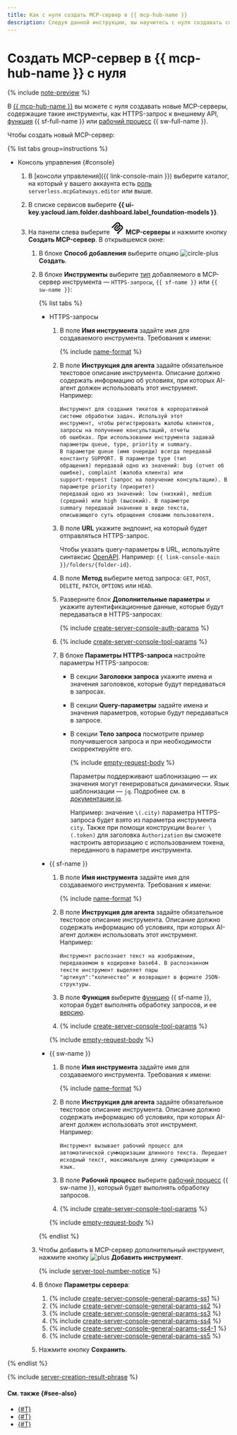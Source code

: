 ```yaml
---
title: Как с нуля создать MCP-сервер в {{ mcp-hub-name }}
description: Следуя данной инструкции, вы научитесь с нуля создавать собственные MCP-серверы в {{ mcp-hub-name }} через интерфейс {{ foundation-models-full-name }}.
---
```


# Создать MCP-сервер в {{ mcp-hub-name }} с нуля

{% include [note-preview](../../../_includes/note-preview.md) %}

В [{{ mcp-hub-name }}](../../concepts/mcp-hub/index.md) вы можете с нуля создавать новые MCP-серверы, содержащие такие инструменты, как HTTPS-запрос к внешнему API, [функция](../../../functions/concepts/function.md) {{ sf-full-name }} или [рабочий процесс](../../../serverless-integrations/concepts/workflows/workflow.md) {{ sw-full-name }}.

Чтобы создать новый MCP-сервер:

{% list tabs group=instructions %}

- Консоль управления {#console}

  1. В [консоли управления]({{ link-console-main }}) выберите каталог, на который у вашего аккаунта есть [роль](../../security/index.md#serverless-mcpGateways-editor) `serverless.mcpGateways.editor` или выше.
  1. В списке сервисов выберите **{{ ui-key.yacloud.iam.folder.dashboard.label_foundation-models }}**.
  1. На панели слева выберите ![logo-mcp](../../../_assets/console-icons/logo-mcp.svg) **MCP-серверы** и нажмите кнопку **Создать MCP-сервер**. В открывшемся окне:

      1. В блоке **Способ добавления** выберите опцию ![circle-plus](../../../_assets/console-icons/circle-plus.svg) **Создать**.
      1. В блоке **Инструменты** выберите [тип](../../concepts/mcp-hub/index.md#brand-new) добавляемого в MCP-сервер инструмента — `HTTPS-запросы`, `{{ sf-name }}` или `{{ sw-name }}`:

          {% list tabs %}

          - HTTPS-запросы

            1. В поле **Имя инструмента** задайте имя для создаваемого инструмента. Требования к имени:

                {% include [name-format](../../../_includes/name-format.md) %}

            1. В поле **Инструкция для агента** задайте обязательное текстовое описание инструмента. Описание должно содержать информацию об условиях, при которых AI-агент должен использовать этот инструмент. Например:

                ```text
                Инструмент для создания тикетов в корпоративной системе обработки задач. Используй этот 
                инструмент, чтобы регистрировать жалобы клиентов, запросы на получение консультаций, отчеты 
                об ошибках. При использовании инструмента задавай параметры queue, type, priority и summary. 
                В параметре queue (имя очереди) всегда передавай константу SUPPORT. В параметре type (тип 
                обращения) передавай одно из значений: bug (отчет об ошибке), complaint (жалоба клиента) или 
                support-request (запрос на получение консультации). В параметре priority (приоритет) 
                передавай одно из значений: low (низкий), medium (средний) или high (высокий). В параметре 
                summary передавай значение в виде текста, описывающего суть обращения словами пользователя.
                ```
            1. В поле **URL** укажите эндпоинт, на который будет отправляться HTTPS-запрос.

                Чтобы указать query-параметры в URL, используйте синтаксис [OpenAPI](https://www.openapis.org/). Например: `{{ link-console-main }}/folders/{folder-id}`.
            1. В поле **Метод** выберите метод запроса: `GET`, `POST`, `DELETE`, `PATCH`, `OPTIONS` или `HEAD`.
            1. Разверните блок **Дополнительные параметры** и укажите аутентификационные данные, которые будут передаваться в HTTPS-запросах:

                {% include [create-server-console-auth-params](../../../_includes/ai-studio/mcp-hub/create-server-console-auth-params.md) %}

            1. {% include [create-server-console-tool-params](../../../_includes/ai-studio/mcp-hub/create-server-console-tool-params.md) %}
            1. В блоке **Параметры HTTPS-запроса** настройте параметры HTTPS-запросов:

                * В секции **Заголовки запроса** укажите имена и значения заголовков, которые будут передаваться в запросах.
                * В секции **Query-параметры** задайте имена и значения параметров, которые будут передаваться в запросе.
                * В секции **Тело запроса** посмотрите пример получившегося запроса и при необходимости скорректируйте его.

                    {% include [empty-request-body](../../../_includes/ai-studio/mcp-hub/empty-request-body.md) %}

                    Параметры поддерживают шаблонизацию — их значения могут генерироваться динамически. Язык шаблонизации — `jq`. Подробнее см. в [документации jq](https://jqlang.github.io/jq/manual/).

                    Например: значение `\(.city)` параметра HTTPS-запроса будет взято из параметра инструмента `city`. Также при помощи конструкции `Bearer \(.token)` для заголовка `Authorization` вы сможете настроить авторизацию с использованием токена, переданного в параметре инструмента.

          - {{ sf-name }}

            1. В поле **Имя инструмента** задайте имя для создаваемого инструмента. Требования к имени:

                {% include [name-format](../../../_includes/name-format.md) %}

            1. В поле **Инструкция для агента** задайте обязательное текстовое описание инструмента. Описание должно содержать информацию об условиях, при которых AI-агент должен использовать этот инструмент. Например:

                ```text
                Инструмент распознает текст на изображении, передаваемом в кодировке base64. В распознанном 
                тексте инструмент выделяет пары "артикул":"количество" и возвращает в формате JSON-структуры.
                ```
            1. В поле **Функция** выберите [функцию](../../../functions/concepts/function.md) {{ sf-name }}, которая будет выполнять обработку запросов, и ее [версию](../../../functions/concepts/function.md#version).
            1. {% include [create-server-console-tool-params](../../../_includes/ai-studio/mcp-hub/create-server-console-tool-params.md) %}

            {% include [empty-request-body](../../../_includes/ai-studio/mcp-hub/empty-request-body.md) %}

          - {{ sw-name }}

            1. В поле **Имя инструмента** задайте имя для создаваемого инструмента. Требования к имени:

                {% include [name-format](../../../_includes/name-format.md) %}

            1. В поле **Инструкция для агента** задайте обязательное текстовое описание инструмента. Описание должно содержать информацию об условиях, при которых AI-агент должен использовать этот инструмент. Например:

                ```text
                Инструмент вызывает рабочий процесс для автоматической суммаризации длинного текста. Передает 
                исходный текст, максимальную длину суммаризации и язык.
                ```
            1. В поле **Рабочий процесс** выберите [рабочий процесс](../../../serverless-integrations/concepts/workflows/workflow.md) {{ sw-name }}, который будет выполнять обработку запросов.
            1. {% include [create-server-console-tool-params](../../../_includes/ai-studio/mcp-hub/create-server-console-tool-params.md) %}

            {% include [empty-request-body](../../../_includes/ai-studio/mcp-hub/empty-request-body.md) %}

          {% endlist %}

      1. Чтобы добавить в MCP-сервер дополнительный инструмент, нажмите кнопку ![plus](../../../_assets/console-icons/plus.svg) **Добавить инструмент**.

          {% include [server-tool-number-notice](../../../_includes/ai-studio/mcp-hub/server-tool-number-notice.md) %}

      1. В блоке **Параметры сервера**:

          1. {% include [create-server-console-general-params-ss1](../../../_includes/ai-studio/mcp-hub/create-server-console-general-params-ss1.md) %}
          1. {% include [create-server-console-general-params-ss2](../../../_includes/ai-studio/mcp-hub/create-server-console-general-params-ss2.md) %}
          1. {% include [create-server-console-general-params-ss3](../../../_includes/ai-studio/mcp-hub/create-server-console-general-params-ss3.md) %}
          1. {% include [create-server-console-general-params-ss4](../../../_includes/ai-studio/mcp-hub/create-server-console-general-params-ss4.md) %}
          1. {% include [create-server-console-general-params-ss4-1](../../../_includes/ai-studio/mcp-hub/create-server-console-general-params-ss4-1.md) %}
          1. {% include [create-server-console-general-params-ss5](../../../_includes/ai-studio/mcp-hub/create-server-console-general-params-ss5.md) %}
      1. Нажмите кнопку **Сохранить**.

{% endlist %}

{% include [server-creation-result-phrase](../../../_includes/ai-studio/mcp-hub/server-creation-result-phrase.md) %}

#### См. также {#see-also}

* [{#T}](../../concepts/mcp-hub/index.md)
* [{#T}](./connect-external.md)
* [{#T}](./create-from-template.md)